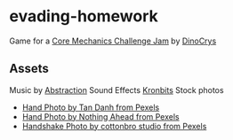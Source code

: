 # evading-homework
Game for a [Core Mechanics Challenge Jam](https://itch.io/jam/core-mechanics-challenge) by [DinoCrys](https://itch.io/profile/dinocrys)

## Assets
Music by [Abstraction](https://tallbeard.itch.io/music-loop-bundle)
Sound Effects [Kronbits](https://kronbits.itch.io/freesfx)
Stock photos
- [Hand Photo by Tan Danh from Pexels](https://www.pexels.com/photo/selective-focus-photography-of-right-human-hand-1358534/)
- [Hand Photo by Nothing Ahead from Pexels](https://www.pexels.com/photo/kids-hand-against-blue-sky-with-clouds-10722322/)
- [Handshake Photo by cottonbro studio from Pexels](https://www.pexels.com/photo/people-making-handshake-as-a-sign-of-success-3951881/)
